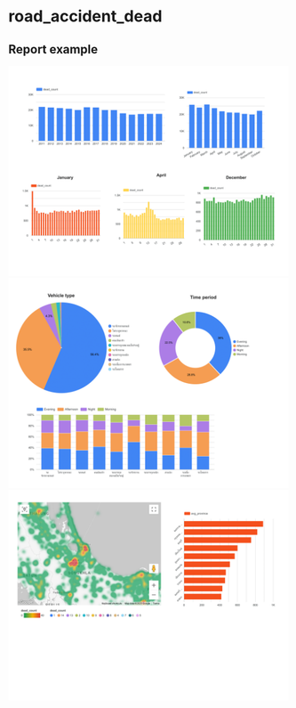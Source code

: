 # road_accident_dead


## Report example
![](report_image/Accidental_seasonal_Report-1.png)
![](report_image/Accidental_seasonal_Report-2.png)
![](report_image/Accidental_seasonal_Report-3.png)